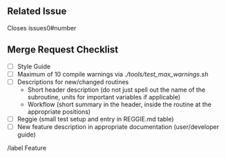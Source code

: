 ## Related Issue

Closes issues0#number

## Merge Request Checklist

* [ ] Style Guide
* [ ] Maximum of 10 compile warnings via *./tools/test_max_warnings.sh*
* [ ] Descriptions for new/changed routines
  * Short header description (do not just spell out the name of the subroutine, units for important variables if applicable)
  * Workflow (short summary in the header, inside the routine at the appropriate positions)
* [ ] Reggie (small test setup and entry in REGGIE.md table)
* [ ] New feature description in appropriate documentation (user/developer guide)

/label Feature